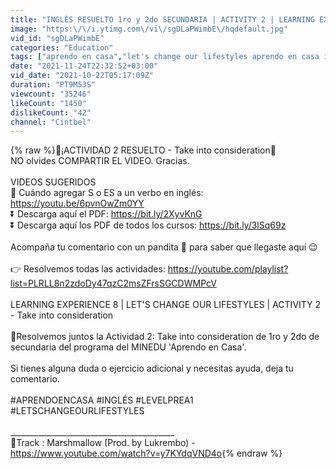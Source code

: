 ```yaml
---
title: "INGLÉS RESUELTO 1ro y 2do SECUNDARIA | ACTIVITY 2 | LEARNING EXPERIENCE 8 | APRENDO en CASA 2021"
image: "https:\/\/i.ytimg.com\/vi\/sgDLaPWimbE\/hqdefault.jpg"
vid_id: "sgDLaPWimbE"
categories: "Education"
tags: ["aprendo en casa","let's change our lifestyles aprendo en casa ingles","aprendo en casa inglés resuelto experience 8"]
date: "2021-11-24T22:32:52+03:00"
vid_date: "2021-10-22T05:17:09Z"
duration: "PT9M53S"
viewcount: "35246"
likeCount: "1450"
dislikeCount: "42"
channel: "Cintbel"
---
```

{% raw %}🌟¡ACTIVIDAD 2 RESUELTO - Take into consideration🌟<br />NO olvides COMPARTIR EL VIDEO. Gracias.<br /><br />VIDEOS SUGERIDOS<br />📒 Cuándo agregar S o ES a un verbo en inglés: <a rel="nofollow" target="blank" href="https://youtu.be/6pvnOwZm0YY">https://youtu.be/6pvnOwZm0YY</a><br />⏬ Descarga aquí el PDF: <a rel="nofollow" target="blank" href="https://bit.ly/2XyvKnG">https://bit.ly/2XyvKnG</a><br />⏬ Descarga aquí los PDF de todos los cursos: <a rel="nofollow" target="blank" href="https://bit.ly/3lSq69z">https://bit.ly/3lSq69z</a><br /><br />Acompaña tu comentario con un pandita 🐼 para saber que llegaste aquí 😉<br /><br />👉 Resolvemos todas las actividades: <a rel="nofollow" target="blank" href="https://youtube.com/playlist?list=PLRLL8n2zdoDy47qzC2msZFrsSGCDWMPcV">https://youtube.com/playlist?list=PLRLL8n2zdoDy47qzC2msZFrsSGCDWMPcV</a><br /><br />LEARNING EXPERIENCE 8 | LET'S CHANGE OUR LIFESTYLES | ACTIVITY 2 - Take into consideration<br /><br />💯Resolvemos juntos la Actividad 2: Take into consideration de 1ro y 2do de secundaria del programa del MINEDU 'Aprendo en Casa'.<br /><br />Si tienes alguna duda o ejercicio adicional y necesitas ayuda, deja tu comentario.<br /><br />#APRENDOENCASA #INGLÉS #LEVELPREA1 #LETSCHANGEOURLIFESTYLES<br /><br />_________________________________________<br />🎵Track : Marshmallow (Prod. by Lukrembo) - <a rel="nofollow" target="blank" href="https://www.youtube.com/watch?v=y7KYdqVND4o">https://www.youtube.com/watch?v=y7KYdqVND4o</a>{% endraw %}
